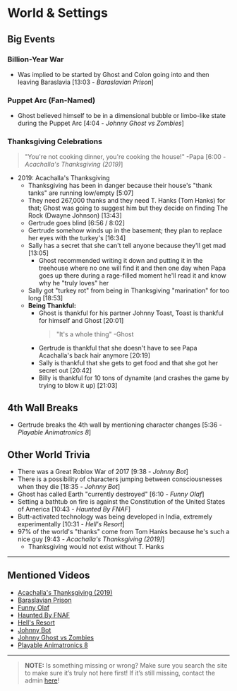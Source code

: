 # World & Settings


## Big Events

### Billion-Year War
- Was implied to be started by Ghost and Colon going into and then leaving Baraslavia \[13:03 - *Baraslavian Prison*]

### Puppet Arc \(Fan-Named)
- Ghost believed himself to be in a dimensional bubble or limbo-like state during the Puppet Arc \[4:04 - *Johnny Ghost vs Zombies*]

### Thanksgiving Celebrations
> "You're not cooking dinner, you're cooking the house!" -Papa \[6:00 - *Acachalla's Thanksgiving (2019)*]
- 2019: Acachalla's Thanksgiving
  - Thanksgiving has been in danger because their house's "thank tanks" are running low/empty \[5:07]
   - They need 267,000 thanks and they need T. Hanks \(Tom Hanks) for that; Ghost was going to suggest him but they decide on finding The Rock \(Dwayne Johnson) \[13:43]
  - Gertrude goes blind \[6:56 / 8:02]
   - Gertrude somehow winds up in the basement; they plan to replace her eyes with the turkey's \[16:34]
  - Sally has a secret that she can't tell anyone because they'll get mad \[13:05]
    - Ghost recommended writing it down and putting it in the treehouse where no one will find it and then one day when Papa goes up there during a rage-filled moment he'll read it and know why he "truly loves" her
  - Sally got "turkey rot" from being in Thanksgiving "marination" for too long \[18:53]
  - **Being Thankful:**
    - Ghost is thankful for his partner Johnny Toast, Toast is thankful for himself and Ghost \[20:01]
        > "It's a whole thing" -Ghost
    - Gertrude is thankful that she doesn't have to see Papa Acachalla's back hair anymore \[20:19]
    - Sally is thankful that she gets to get food and that she got her secret out \[20:42]
    - Billy is thankful for 10 tons of dynamite \(and crashes the game by trying to blow it up) \[21:03]

## 4th Wall Breaks
- Gertrude breaks the 4th wall by mentioning character changes \[5:36 - *Playable Animatronics 8*]

## Other World Trivia
- There was a Great Roblox War of 2017 \[9:38 - *Johnny Bot*]
- There is a possibility of characters jumping between consciousnesses when they die \[18:35 - *Johnny Bot*]
- Ghost has called Earth "currently destroyed" \[6:10 - *Funny Olaf*]
- Setting a bathtub on fire is against the Constitution of the United States of America \[10:43 - *Haunted By FNAF*]
- Butt-activated technology was being developed in India, extremely experimentally \[10:31 - *Hell's Resort*]
- 97% of the world's "thanks" come from Tom Hanks because he's such a nice guy \[9:43 - *Acachalla's Thanksgiving (2019)*]
  - Thanksgiving would not exist without T. Hanks

----
## Mentioned Videos
- [Acachalla's Thanksgiving \(2019)](https://youtu.be/dC5GT2mZNEk)
- [Baraslavian Prison](https://youtu.be/acQ_AEIHW-M)
- [Funny Olaf](https://youtu.be/_onnlghtxTQ)
- [Haunted By FNAF](https://youtu.be/ntiwledOpi0)
- [Hell's Resort](https://youtu.be/mqVWhWEK2AQ)
- [Johnny Bot](https://youtu.be/I_8FpxwKSNo)
- [Johnny Ghost vs Zombies](https://youtu.be/ZZi4QOcKkno)
- [Playable Animatronics 8](https://youtu.be/KByoXkGBzWo)

----

> **NOTE:** Is something missing or wrong? Make sure you search the site to make sure it’s truly not here first! If it’s still missing, contact the admin [here](../chapter_2.md)!
